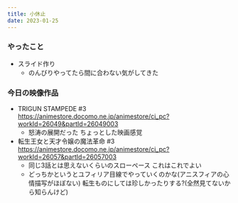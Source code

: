 ```yaml
---
title: 小休止
date: 2023-01-25
---
```


### やったこと
+ スライド作り
  + のんびりやってたら間に合わない気がしてきた


### 今日の映像作品
+ TRIGUN STAMPEDE #3 <https://animestore.docomo.ne.jp/animestore/ci_pc?workId=26049&partId=26049003>
  + 怒涛の展開だった ちょっとした映画感覚
+ 転生王女と天才令嬢の魔法革命 #3 <https://animestore.docomo.ne.jp/animestore/ci_pc?workId=26057&partId=26057003>
  + 同じ3話とは思えないくらいのスローペース これはこれでよい
  + どっちかというとユフィリア目線でやっていくのかな(アニスフィアの心情描写がほぼない) 転生ものにしては珍しかったりする?(全然見てないから知らんけど)
